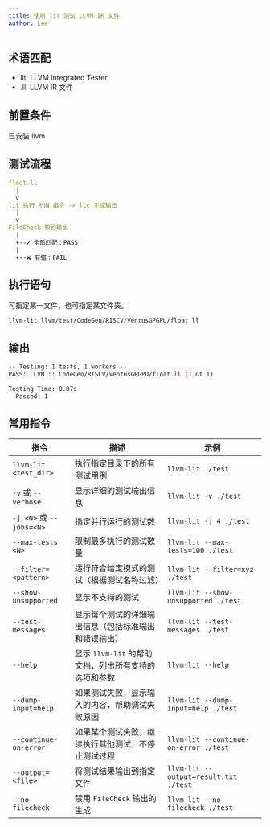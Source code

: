 ```yaml
---
title: 使用 lit 测试 LLVM IR 文件
author: Lee
---
```


## 术语匹配

- lit: LLVM Integrated Tester
- .ll: LLVM IR 文件

## 前置条件

已安装 llvm

## 测试流程

```yaml
float.ll
  |
  v
lit 执行 RUN 指令 -> llc 生成输出
  |
  v
FileCheck 校验输出
  |
  +--✔️ 全部匹配：PASS
  |
  +--❌ 有错：FAIL
```

## 执行语句

可指定某一文件，也可指定某文件夹。

```bash
llvm-lit llvm/test/CodeGen/RISCV/VentusGPGPU/float.ll
```

## 输出

```bash
-- Testing: 1 tests, 1 workers --
PASS: LLVM :: CodeGen/RISCV/VentusGPGPU/float.ll (1 of 1)

Testing Time: 0.07s
  Passed: 1
```

## 常用指令

| 指令                          | 描述                                                         | 示例                                                       |
|-------------------------------|--------------------------------------------------------------|------------------------------------------------------------|
| `llvm-lit <test_dir>`           | 执行指定目录下的所有测试用例                                 | `llvm-lit ./test`                                           |
| `-v` 或 `--verbose`            | 显示详细的测试输出信息                                       | `llvm-lit -v ./test`                                        |
| `-j <N>` 或 `--jobs=<N>`       | 指定并行运行的测试数                                         | `llvm-lit -j 4 ./test`                                      |
| `--max-tests <N>`              | 限制最多执行的测试数量                                       | `llvm-lit --max-tests=100 ./test`                           |
| `--filter=<pattern>`           | 运行符合给定模式的测试（根据测试名称过滤）                   | `llvm-lit --filter=xyz ./test`                              |
| `--show-unsupported`           | 显示不支持的测试                                              | `llvm-lit --show-unsupported ./test`                        |
| `--test-messages`              | 显示每个测试的详细输出信息（包括标准输出和错误输出）         | `llvm-lit --test-messages ./test`                           |
| `--help`                       | 显示 `llvm-lit` 的帮助文档，列出所有支持的选项和参数           | `llvm-lit --help`                                           |
| `--dump-input=help`            | 如果测试失败，显示输入的内容，帮助调试失败原因               | `llvm-lit --dump-input=help ./test`                         |
| `--continue-on-error`          | 如果某个测试失败，继续执行其他测试，不停止测试过程           | `llvm-lit --continue-on-error ./test`                       |
| `--output=<file>`              | 将测试结果输出到指定文件                                     | `llvm-lit --output=result.txt ./test`                       |
| `--no-filecheck`               | 禁用 `FileCheck` 输出的生成                                  | `llvm-lit --no-filecheck ./test`                            |
